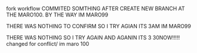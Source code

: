 fork workflow
COMMITED SOMTHING AFTER CREATE NEW BRANCH AT THE MARO100. 
BY THE WAY IM MARO99

THERE WAS NOTHING TO CONFIRM SO I TRY AGIAN ITS 3AM IM MARO99


THERE WAS NOTHING SO I TRY AGAIN AND AGANIN ITS 3 30NOW!!!!!
changed for conflict/ im maro 100
